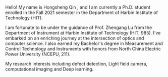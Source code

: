 Hello! My name is Hongsheng Qin , and I am currently a Ph.D. student enrolled in the Fall 2021 semester in the Department of Harbin Institute of Technology (HIT).

I am fortunate to be under the guidance of Prof. Zhengang Lu from the Department of Instrument at Harbin Institute of Technology (HIT, 985). I've embarked on an enriching journey at the intersection of optics and computer science. I also earned my Bachelor's degree in Measurement and Control Technology and Instruments with honors from North China Electric Power University (NCEPU, 211).

My research interests including defect detection, Light field camera, computational imaging and Deep learning.
